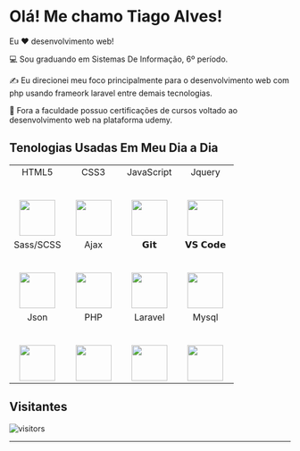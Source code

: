 # Olá! Me chamo Tiago Alves!

Eu ❤️ desenvolvimento web!

:computer: Sou graduando em Sistemas De Informação, 6º período.

:writing_hand: Eu direcionei meu foco principalmente para o desenvolvimento web com php usando frameork laravel entre demais tecnologias. 

:vulcan_salute: Fora a faculdade possuo certificações de cursos voltado ao desenvolvimento web na plataforma udemy.

## Tenologias Usadas Em Meu Dia a Dia

<table>
  <tbody>
    <tr valign="top">
      <td width="25%" align="center">
        <span>HTML5</span><br><br><br>
        <img height="64px" src="https://cdn.svgporn.com/logos/html-5.svg">
      </td>
      <td width="25%" align="center">
        <span>CSS3</span><br><br><br>
        <img height="64px" src="https://cdn.svgporn.com/logos/css-3.svg">
      </td>
      <td width="25%" align="center">
        <span>JavaScript</span><br><br><br>
        <img height="64px" src="https://cdn.svgporn.com/logos/javascript.svg">
      </td>
      <td width="25%" align="center">
        <span>Jquery</span><br><br><br>
        <img height="64px" src="https://miro.medium.com/max/500/1*Mmuvv0ITyhR0LnBTGoPb5A.jpeg">
      </td>
    </tr>
    <tr valign="top">
      <td width="25%" align="center">
        <span>Sass/SCSS</span><br><br><br>
        <img height="64px" src="https://cdn.svgporn.com/logos/sass.svg">
      </td>
      <td width="25%" align="center">
        <span>Ajax</span><br><br><br>
        <img height="64px" src="https://banner2.cleanpng.com/20190304/jvu/kisspng-ajax-logo-javascript-jquery-xml-ajax-tutorial-getting-started-using-ajax-in-your-5c7dd43aae0165.7155111215517502027127.jpg">
      </td>
      <td width="25%" align="center">
        <span>𝗚𝗶𝘁</span><br><br><br>
        <img height="64px" src="https://cdn.svgporn.com/logos/git-icon.svg">
      </td>
      <td width="25%" align="center">
        <span>𝗩𝗦 𝗖𝗼𝗱𝗲</span><br><br><br>
        <img height="64px" src="https://cdn.svgporn.com/logos/visual-studio-code.svg">
      </td>
    </tr>
    <tr valign="top">
      <td width="25%" align="center">
        <span>Json</span><br><br><br>
        <img height="64px" src="https://s3-eu-west-1.amazonaws.com/wia-flarum-bucket/2018-06-19/1529425868-938451-json.png">
      </td>
      <td width="25%" align="center">
        <span>PHP</span><br><br><br>
        <img height="64px" src="https://upload.wikimedia.org/wikipedia/commons/2/27/PHP-logo.svg">
      </td>
      <td width="25%" align="center">
        <span>Laravel</span><br><br><br>
        <img height="64px" src="https://miro.medium.com/max/2800/1*NMtf6MnMoqWW_AhIxbgNjA.png">
      </td>
      <td width="25%" align="center">
        <span>Mysql</span><br><br><br>
        <img height="64px" src="https://www.impacta.com.br/blog/wp-content/uploads/2015/04/mysql1.jpg">
      </td>
    </tr>
  </tbody>
</table>



## Visitantes

![visitors](https://visitor-badge.glitch.me/badge?page_id=Tiago-Alves-dos-Santos.Tiago-Alves-dos-Santos)

---


<!--
**Tiago-Alves-dos-Santos/Tiago-Alves-dos-Santos** is a ✨ _special_ ✨ repository because its `README.md` (this file) appears on your GitHub profile.

Here are some ideas to get you started:

- 🔭 I’m currently working on ...
- 🌱 I’m currently learning ...
- 👯 I’m looking to collaborate on ...
- 🤔 I’m looking for help with ...
- 💬 Ask me about ...
- 📫 How to reach me: ...
- 😄 Pronouns: ...
- ⚡ Fun fact: ...


https://github.com/kautukkundan/Awesome-Profile-README-templates/blob/master/tabular/xiaoluoboding.md
https://github.com/kautukkundan/Awesome-Profile-README-templates/edit/master/tabular/DiptoChakrabarty.md

site de layouts da pagina de perfil git
https://github.com/kautukkundan/Awesome-Profile-README-templates/blob/master/short-and-sweet/MillyCodes.md


https://github.com/kautukkundan/Awesome-Profile-README-templates
-->
